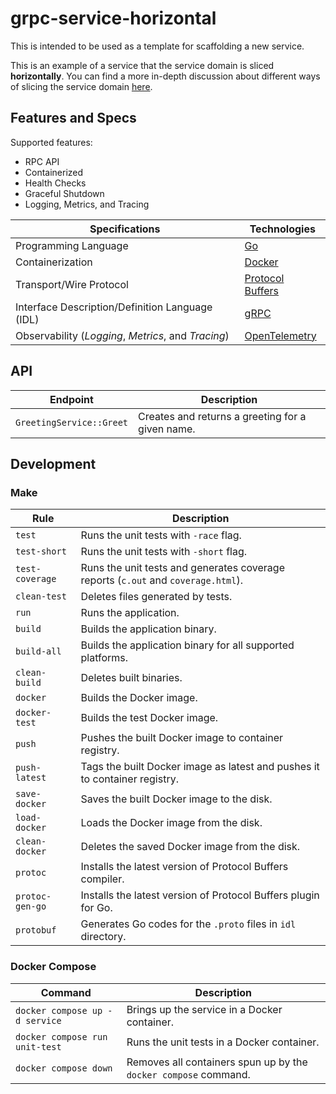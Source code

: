 # grpc-service-horizontal

This is intended to be used as a template for scaffolding a new service.

This is an example of a service that the service domain is sliced **horizontally**.
You can find a more in-depth discussion about different ways of slicing the service domain [here](../../README.md#slicing-your-domain).

## Features and Specs

Supported features:

  - RPC API
  - Containerized
  - Health Checks
  - Graceful Shutdown
  - Logging, Metrics, and Tracing

| Specifications | Technologies |
|----------------|------------|
| Programming Language | [Go](https://golang.org) |
| Containerization | [Docker](https://www.docker.com) |
| Transport/Wire Protocol | [Protocol Buffers](https://developers.google.com/protocol-buffers) |
| Interface Description/Definition Language (IDL) | [gRPC](https://grpc.io) |
| Observability (*Logging*, *Metrics*, and *Tracing*) | [OpenTelemetry](https://opentelemetry.io) |

## API

| Endpoint | Description |
|----------|-------------|
| `GreetingService::Greet` | Creates and returns a greeting for a given name. |

## Development

### Make

| Rule | Description |
|------|-------------|
| `test` | Runs the unit tests with `-race` flag. |
| `test-short` | Runs the unit tests with `-short` flag. |
| `test-coverage` | Runs the unit tests and generates coverage reports (`c.out` and `coverage.html`). |
| `clean-test` | Deletes files generated by tests. |
| `run` | Runs the application. |
| `build` | Builds the application binary. |
| `build-all` | Builds the application binary for all supported platforms. |
| `clean-build` | Deletes built binaries. |
| `docker` | Builds the Docker image. |
| `docker-test` | Builds the test Docker image. |
| `push` | Pushes the built Docker image to container registry. |
| `push-latest` | Tags the built Docker image as latest and pushes it to container registry. |
| `save-docker` | Saves the built Docker image to the disk. |
| `load-docker` | Loads the Docker image from the disk. |
| `clean-docker` | Deletes the saved Docker image from the disk. |
| `protoc` | Installs the latest version of Protocol Buffers compiler. |
| `protoc-gen-go` | Installs the latest version of Protocol Buffers plugin for Go. |
| `protobuf` | Generates Go codes for the `.proto` files in `idl` directory. |

### Docker Compose

| Command | Description |
|---------|-------------|
| `docker compose up -d service` | Brings up the service in a Docker container. |
| `docker compose run unit-test` | Runs the unit tests in a Docker container. |
| `docker compose down` | Removes all containers spun up by the `docker compose` command. |
